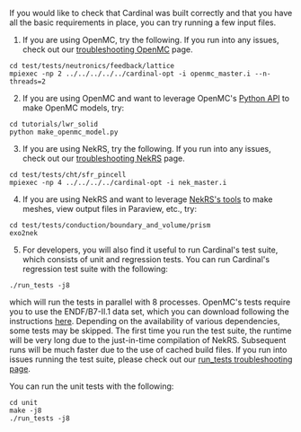 If you would like to check that Cardinal was built correctly and that you
have all the basic requirements in place, you can try running a few input files.

1. If you are using OpenMC, try the following. If you run into any issues, check out our
   [troubleshooting OpenMC](openmc_runtime.md) page.

```
cd test/tests/neutronics/feedback/lattice
mpiexec -np 2 ../../../../../cardinal-opt -i openmc_master.i --n-threads=2
```

2. If you are using OpenMC and want to leverage OpenMC's
   [Python API](https://docs.openmc.org/en/stable/usersguide/install.html#installing-python-api)
   to make OpenMC models, try:

```
cd tutorials/lwr_solid
python make_openmc_model.py
```

3. If you are using NekRS, try the following. If you run into any issues, check out our
   [troubleshooting NekRS](nekrs_runtime.md) page.

```
cd test/tests/cht/sfr_pincell
mpiexec -np 4 ../../../../cardinal-opt -i nek_master.i
```

4. If you are using NekRS and want to leverage [NekRS's tools](nek_tools.md)
   to make meshes, view output files in Paraview, etc., try:

```
cd test/tests/conduction/boundary_and_volume/prism
exo2nek
```

5. For developers, you will also find it useful to run Cardinal's
   test suite, which consists of unit and regression tests.
   You can run Cardinal's regression test suite with the following:

```
./run_tests -j8
```

which will run the tests in parallel with 8 processes. OpenMC's tests require
you to use the ENDF/B7-II.1 data set, which you can download following
the instructions [here](cross_sections.md).
Depending on the availability of various dependencies, some tests may be skipped.
The first time
you run the test suite, the runtime will be very long due to the just-in-time compilation of
NekRS. Subsequent runs will be much faster due to the use of cached build files.
If you run into issues running the test suite, please check out our
[run_tests troubleshooting page](run_tests_troubleshoot.md).

You can run the unit tests with the following:

```
cd unit
make -j8
./run_tests -j8
```
